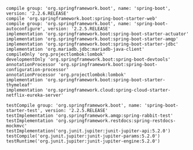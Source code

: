 	compile group: 'org.springframework.boot', name: 'spring-boot', version: '2.2.6.RELEASE'
	compile 'org.springframework.boot:spring-boot-starter-web'
	compile group: 'org.springframework.boot', name: 'spring-boot-autoconfigure', version: '2.2.5.RELEASE'
	implementation 'org.springframework.boot:spring-boot-starter-actuator'
	implementation 'org.springframework.boot:spring-boot-starter-amqp'
	implementation 'org.springframework.boot:spring-boot-starter-jdbc'
	implementation 'org.mariadb.jdbc:mariadb-java-client'
	compileOnly 'org.projectlombok:lombok'
	developmentOnly 'org.springframework.boot:spring-boot-devtools'
	annotationProcessor 'org.springframework.boot:spring-boot-configuration-processor'
	annotationProcessor 'org.projectlombok:lombok'
	implementation 'org.springframework.boot:spring-boot-starter-thymeleaf'
	implementation 'org.springframework.cloud:spring-cloud-starter-netflix-eureka-server'
	
	testCompile group: 'org.springframework.boot', name: 'spring-boot-starter-test', version: '2.2.5.RELEASE'
	testImplementation 'org.springframework.amqp:spring-rabbit-test'
	testImplementation 'org.springframework.restdocs:spring-restdocs-mockmvc'
    testImplementation('org.junit.jupiter:junit-jupiter-api:5.2.0')
    testCompile('org.junit.jupiter:junit-jupiter-params:5.2.0')
    testRuntime('org.junit.jupiter:junit-jupiter-engine:5.2.0')
